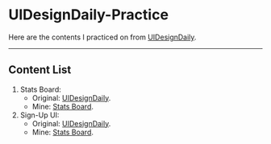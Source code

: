 # UIDesignDaily-Practice
Here are the contents I practiced on from [UIDesignDaily](https://uidesigndaily.com/).
- - -
## Content List
1. Stats Board: 
	* Original: [UIDesignDaily](https://uidesigndaily.com/posts/sketch-stats-card-statistics-cards-day-1119).
	* Mine: [Stats Board](https://github.com/FUNKY-doc69/UIDesignDaily-Practice/tree/main/Stats%20Card).
1. Sign-Up UI: 
	* Original: [UIDesignDaily](https://uidesigndaily.com/posts/sketch-sign-up-ui-design-form-day-1206).
	* Mine: [Stats Board](https://github.com/FUNKY-doc69/UIDesignDaily-Practice/tree/main/Stats%20Card).

